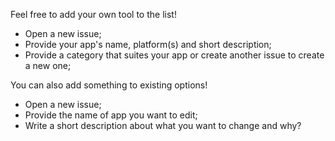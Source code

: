 Feel free to add your own tool to the list!
* Open a new issue;
* Provide your app's name, platform(s) and short description;
* Provide a category that suites your app or create another issue to create a new one;

You can also add something to existing options!
* Open a new issue;
* Provide the name of app you want to edit;
* Write a short description about what you want to change and why?
